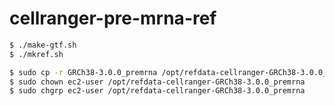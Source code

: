 # cellranger-pre-mrna-ref

```bash
$ ./make-gtf.sh
$ ./mkref.sh
```

```bash
$ sudo cp -r GRCh38-3.0.0_premrna /opt/refdata-cellranger-GRCh38-3.0.0_premrna
$ sudo chown ec2-user /opt/refdata-cellranger-GRCh38-3.0.0_premrna
$ sudo chgrp ec2-user /opt/refdata-cellranger-GRCh38-3.0.0_premrna
```
